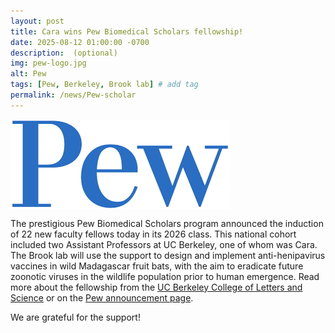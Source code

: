 ```yaml
---
layout: post
title: Cara wins Pew Biomedical Scholars fellowship!
date: 2025-08-12 01:00:00 -0700
description:  (optional)
img: pew-logo.jpg
alt: Pew
tags: [Pew, Berkeley, Brook lab] # add tag
permalink: /news/Pew-scholar
---
```




<img src="/assets/img/pew-logo.jpg" alt="Pew" class="img-thumbnail col-md-6" align="center" />


The prestigious Pew Biomedical Scholars program announced the induction of 22 new faculty fellows today in its 2026 class. 
This national cohort included two Assistant Professors at UC Berkeley, one of whom was Cara. 
The Brook lab will use the support to design and implement anti-henipavirus vaccines in wild Madagascar fruit bats, with the aim to eradicate future zoonotic viruses in the wildlife population prior to human emergence.
Read more about the fellowship from the [UC Berkeley College of Letters and Science](https://ls.berkeley.edu/news/four-uc-berkeley%E2%80%99s-early-career-scientists-named-pew-scholars) or on the [Pew announcement page](https://www.pew.org/en/about/news-room/press-releases-and-statements/2025/08/12/pew-awards-22-researchers-biomedical-science-grants).

We are grateful for the support!



